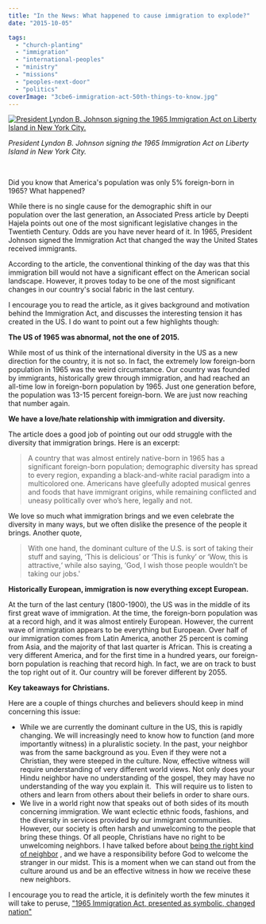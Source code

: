 ```yaml
---
title: "In the News: What happened to cause immigration to explode?"
date: "2015-10-05"

tags: 
  - "church-planting"
  - "immigration"
  - "international-peoples"
  - "ministry"
  - "missions"
  - "peoples-next-door"
  - "politics"
coverImage: "3cbe6-immigration-act-50th-things-to-know.jpg"
---
```


[![President Lyndon B. Johnson signing the 1965 Immigration Act on Liberty Island in New York City.](images/3cbe6-immigration-act-50th-things-to-know.jpg)](https://keelancook.files.wordpress.com/2020/08/3cbe6-immigration-act-50th-things-to-know.jpg)

_President Lyndon B. Johnson signing the 1965 Immigration Act on Liberty Island in New York City._

 

Did you know that America's population was only 5% foreign-born in 1965? What happened?

While there is no single cause for the demographic shift in our population over the last generation, an Associated Press article by Deepti Hajela points out one of the most significant legislative changes in the Twentieth Century. Odds are you have never heard of it. In 1965, President Johnson signed the Immigration Act that changed the way the United States received immigrants.

According to the article, the conventional thinking of the day was that this immigration bill would not have a significant effect on the American social landscape. However, it proves today to be one of the most significant changes in our country's social fabric in the last century.

I encourage you to read the article, as it gives background and motivation behind the Immigration Act, and discusses the interesting tension it has created in the US. I do want to point out a few highlights though:

**The US of 1965 was abnormal, not the one of 2015.**

While most of us think of the international diversity in the US as a new direction for the country, it is not so. In fact, the extremely low foreign-born population in 1965 was the weird circumstance. Our country was founded by immigrants, historically grew through immigration, and had reached an all-time low in foreign-born population by 1965. Just one generation before, the population was 13-15 percent foreign-born. We are just now reaching that number again.

**We have a love/hate relationship with immigration and diversity.** 

The article does a good job of pointing out our odd struggle with the diversity that immigration brings. Here is an excerpt:

> A country that was almost entirely native-born in 1965 has a significant foreign-born population; demographic diversity has spread to every region, expanding a black-and-white racial paradigm into a multicolored one. Americans have gleefully adopted musical genres and foods that have immigrant origins, while remaining conflicted and uneasy politically over who’s here, legally and not.

We love so much what immigration brings and we even celebrate the diversity in many ways, but we often dislike the presence of the people it brings. Another quote,

> With one hand, the dominant culture of the U.S. is sort of taking their stuff and saying, ‘This is delicious’ or ‘This is funky’ or ‘Wow, this is attractive,‘ while also saying, ‘God, I wish those people wouldn’t be taking our jobs.'

**Historically European, immigration is now everything except European.** 

At the turn of the last century (1800-1900), the US was in the middle of its first great wave of immigration. At the time, the foreign-born population was at a record high, and it was almost entirely European. However, the current wave of immigration appears to be everything but European. Over half of our immigration comes from Latin America, another 25 percent is coming from Asia, and the majority of that last quarter is African. This is creating a very different America, and for the first time in a hundred years, our foreign-born population is reaching that record high. In fact, we are on track to bust the top right out of it. Our country will be forever different by 2055.

**Key takeaways for Christians.**

Here are a couple of things churches and believers should keep in mind concerning this issue:

- While we are currently the dominant culture in the US, this is rapidly changing. We will increasingly need to know how to function (and more importantly witness) in a pluralistic society. In the past, your neighbor was from the same background as you. Even if they were not a Christian, they were steeped in the culture. Now, effective witness will require understanding of very different world views. Not only does your Hindu neighbor have no understanding of the gospel, they may have no understanding of the way you explain it.  This will require us to listen to others and learn from others about their beliefs in order to share ours.
- We live in a world right now that speaks out of both sides of its mouth concerning immigration. We want eclectic ethnic foods, fashions, and the diversity in services provided by our immigrant communities. However, our society is often harsh and unwelcoming to the people that bring these things. Of all people, Christians have no right to be unwelcoming neighbors. I have talked before about [being the right kind of neighbor](http://www.thecgcs.org/?p=6426) , and we have a responsibility before God to welcome the stranger in our midst. This is a moment when we can stand out from the culture around us and be an effective witness in how we receive these new neighbors.

I encourage you to read the article, it is definitely worth the few minutes it will take to peruse, ["1965 Immigration Act, presented as symbolic, changed nation"](http://www.elkharttruth.com/news/national/2015/10/03/1965-Immigration-Act-presented-as-symbolic-changed-nation.html)
